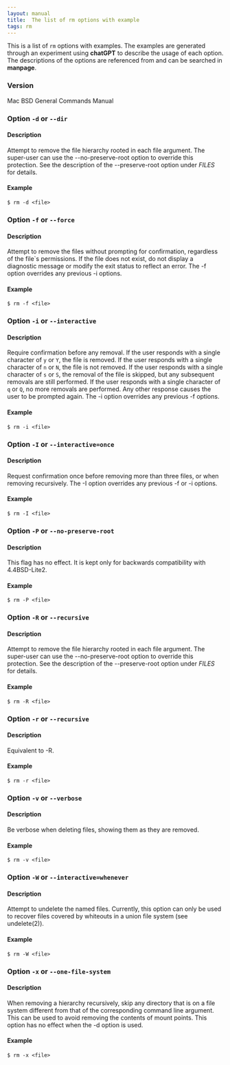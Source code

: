 ```yaml
---
layout: manual
title:  The list of rm options with example
tags: rm
---
```


This is a list of `rm` options with examples. The examples are generated through an experiment using **chatGPT** to describe the usage of each option. The descriptions of the options are referenced from and can be searched in **manpage**.

### Version

Mac BSD General Commands Manual

### Option `-d` or `--dir`
#### Description

Attempt to remove the file hierarchy rooted in each file argument.  The super-user can use the --no-preserve-root option to override this protection.  See the description of the --preserve-root option under _FILES_ for details.

#### Example

```
$ rm -d <file>
```

### Option `-f` or `--force`
#### Description

Attempt to remove the files without prompting for confirmation, regardless of the file`s permissions.  If the file does not exist, do not display a diagnostic message or modify the exit status to reflect an error.  The -f option overrides any previous -i options.

#### Example

```
$ rm -f <file>
```

### Option `-i` or `--interactive`
#### Description

Require confirmation before any removal.  If the user responds with a single character of `y` or `Y`, the file is removed.  If the user responds with a single character of `n` or `N`, the file is not removed.  If the user responds with a single character of `s` or `S`, the removal of the file is skipped, but any subsequent removals are still performed.  If the user responds with a single character of `q` or `Q`, no more removals are performed.  Any other response causes the user to be prompted again.  The -i option overrides any previous -f options.

#### Example

```
$ rm -i <file>
```

### Option `-I` or `--interactive=once`
#### Description

Request confirmation once before removing more than three files, or when removing recursively.  The -I option overrides any previous -f or -i options.

#### Example

```
$ rm -I <file>
```

### Option `-P` or `--no-preserve-root`
#### Description

This flag has no effect.  It is kept only for backwards compatibility with 4.4BSD-Lite2.

#### Example

```
$ rm -P <file>
```

### Option `-R` or `--recursive`
#### Description

Attempt to remove the file hierarchy rooted in each file argument.  The super-user can use the --no-preserve-root option to override this protection.  See the description of the --preserve-root option under _FILES_ for details.

#### Example

```
$ rm -R <file>
```

### Option `-r` or `--recursive`
#### Description

Equivalent to -R.

#### Example

```
$ rm -r <file>
```

### Option `-v` or `--verbose`
#### Description

Be verbose when deleting files, showing them as they are removed.

#### Example

```
$ rm -v <file>
```

### Option `-W` or `--interactive=whenever`
#### Description

Attempt to undelete the named files.  Currently, this option can only be used to recover files covered by whiteouts in a union file system (see undelete(2)).

#### Example

```
$ rm -W <file>
```

### Option `-x` or `--one-file-system`
#### Description

When removing a hierarchy recursively, skip any directory that is on a file system different from that of the corresponding command line argument.  This can be used to avoid removing the contents of mount points.  This option has no effect when the -d option is used.

#### Example

```
$ rm -x <file>
```
